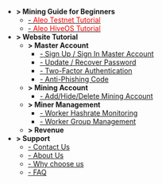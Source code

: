 - **> Mining Guide for Beginners**
  - [- <font color=red>Aleo Testnet Tutorial</font>](en/_document/aleo_testnet.md)
  - [- <font color=red>Aleo HiveOS Tutorial</font>](en/_document/aleo_hiveos.md)
- **> Website Tutorial**
  - **> Master Account**
    - [- Sign Up / Sign In Master Account](en/_document/account_login.md)
    - [- Update / Recover Password](en/_document/reset_passwd.md)
    - [- Two-Factor Authentication](en/_document/mfa_authentication.md)
    - [- Anti-Phishing Code](en/_document/fish_code.md)
  - **> Mining Account**
    - [- Add/Hide/Delete Mining Account](en/_document/miner_account.md)
  - **> Miner Management**
    - [- Worker Hashrate Monitoring](en/_document/miner_hashrate.md)
    - [- Worker Group Management](en/_document/miner_group.md)
  - **> Revenue**
- **> Support**
  - [- Contact Us](en/_document/contact_us.md)
  - [- About Us](en/_document/about_us.md)
  - [- Why choose us](en/_document/our_advantage.md)
  - [- FAQ](en/_document/q_and_a.md)

